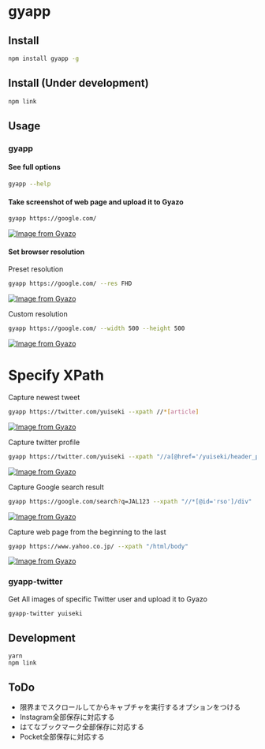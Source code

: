# gyapp

## Install
```bash
npm install gyapp -g
```


## Install (Under development)
```bash
npm link
```


## Usage

### gyapp

#### See full options
```bash
gyapp --help
```

#### Take screenshot of web page and upload it to Gyazo
```bash
gyapp https://google.com/
```
[![Image from Gyazo](https://i.gyazo.com/3fc4e71f5512e2348c043eb14e027364.png)](https://gyazo.com/3fc4e71f5512e2348c043eb14e027364)


#### Set browser resolution

Preset resolution
```bash
gyapp https://google.com/ --res FHD
```
[![Image from Gyazo](https://i.gyazo.com/6451ed1f395fb8386a8ca984d3ee8b4b.png)](https://gyazo.com/6451ed1f395fb8386a8ca984d3ee8b4b)


Custom resolution
```bash
gyapp https://google.com/ --width 500 --height 500
```
[![Image from Gyazo](https://i.gyazo.com/8e35578d27a75c68003a601bff8f64f5.png)](https://gyazo.com/8e35578d27a75c68003a601bff8f64f5)


# Specify XPath

Capture newest tweet
```bash
gyapp https://twitter.com/yuiseki --xpath //*[article]
```
[![Image from Gyazo](https://i.gyazo.com/ac4be8c1eb39a4d5dc445f5edd414777.png)](https://gyazo.com/ac4be8c1eb39a4d5dc445f5edd414777)


Capture twitter profile
```bash
gyapp https://twitter.com/yuiseki --xpath "//a[@href='/yuiseki/header_photo']/parent::node()"
```
[![Image from Gyazo](https://i.gyazo.com/56089f691ab7011fd3b57d4ef02aa4ec.png)](https://gyazo.com/56089f691ab7011fd3b57d4ef02aa4ec)


Capture Google search result
```bash
gyapp https://google.com/search?q=JAL123 --xpath "//*[@id='rso']/div"
```
[![Image from Gyazo](https://i.gyazo.com/b4d6b49677c8b1e40aa19b247621e54d.png)](https://gyazo.com/b4d6b49677c8b1e40aa19b247621e54d)


Capture web page from the beginning to the last
```bash
gyapp https://www.yahoo.co.jp/ --xpath "/html/body"
```
[![Image from Gyazo](https://i.gyazo.com/9141b83ed024e5ee4c5d75e06bda94db.png)](https://gyazo.com/9141b83ed024e5ee4c5d75e06bda94db)


### gyapp-twitter

Get All images of specific Twitter user and upload it to Gyazo
```bash
gyapp-twitter yuiseki
```


## Development
```
yarn
npm link
```

## ToDo
- 限界までスクロールしてからキャプチャを実行するオプションをつける
- Instagram全部保存に対応する
- はてなブックマーク全部保存に対応する
- Pocket全部保存に対応する
